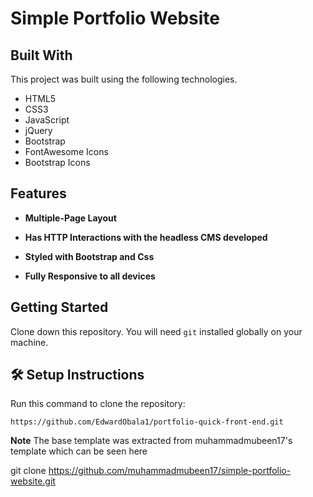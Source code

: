 # Simple Portfolio Website

## **Built With**

This project was built using the following technologies.

- HTML5
- CSS3
- JavaScript
- jQuery
- Bootstrap
- FontAwesome Icons
- Bootstrap Icons

## **Features**

- **Multiple-Page Layout**

- **Has HTTP Interactions with the headless CMS developed**

- **Styled with Bootstrap and Css**

- **Fully Responsive to all devices**

## **Getting Started**

Clone down this repository. You will need `git` installed globally on your machine.

## 🛠 Setup Instructions

Run this command to clone the repository: 

    https://github.com/EdwardObala1/portfolio-quick-front-end.git

**Note** 
The base template was extracted from muhammadmubeen17's template
which can be seen here

git clone https://github.com/muhammadmubeen17/simple-portfolio-website.git